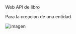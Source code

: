 Web API de libro

Para la creacion de una entidad

![imagen](https://github.com/PaulinaAnz25/libros/assets/147875196/b0b54f29-de64-4f5d-bb29-275aad0c9bf8)

